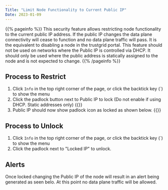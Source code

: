 ```yaml
---
Title: "Limit Node Functionality to Current Public IP"
Date: 2023-01-09
---
```


{{% pageinfo %}}
This security feature allows restricting node functionality to the current public IP address. If the public IP changes the data plane connectivity will cease to function and no data plane traffic will pass. It is the equivalent to disabling a node in the trustgrid portal. This feature should not be used on networks where the Public IP is controlled via DHCP. It should only be used where the public address is statically assigned to the node and is not expected to change. 
{{% /pageinfo %}}

## Process to Restrict
1. Click `Info` in the top right corner of the page, or click the backtick key (`) to show the menu
1. Click the padlock button next to Public IP to lock (Do not enable if using DHCP. Static addresses only) {{<tgimg src="unlocked1.png" caption="Click the padlock to lock the node to the current public IP address.">}}
1. Public IP should now show padlock icon as locked as shown below. {{<tgimg src="locked1.png" caption="Public IP is now locked to the current public IP address.">}}

## Process to Unlock
1. Click `Info` in the top right corner of the page, or click the backtick key (`) to show the menu
1. Click the padlock next to "Locked IP" to unlock.

## Alerts
Once locked changing the Public IP of the node will result in an alert being generated as seen belo. At this point no data plane traffic will be allowed.
